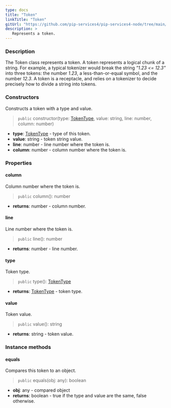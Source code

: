 ```yaml
---
type: docs
title: "Token"
linkTitle: "Token"
gitUrl: "https://github.com/pip-services4/pip-services4-node/tree/main/pip-services4-expressions-node"
description: > 
   Represents a token.
---
```


### Description

The Token class represents a token.  A token represents a logical chunk of a string. For example, a typical tokenizer would break the string *"1.23 <= 12.3"* into three tokens: the number *1.23*, a less-than-or-equal symbol, and the number *12.3*. A token is a receptacle, and relies on a tokenizer to decide precisely how to divide a string into tokens.

### Constructors
Constructs a token with a type and value.

> `public` constructor(type: [TokenType](../token_type), value: string, line: number, column: number)

- **type**: [TokenType](../token_type) - type of this token.
- **value**: string - token string value.
- **line**: number - line number where the token is.
- **column**: number - column number where the token is.

### Properties

#### column
Column number where the token is.

> `public` column(): number

- **returns**: number - column number.

#### line
Line number where the token is.

> `public` line(): number

- **returns**: number - line number.


#### type
Token type.

> `public` type(): [TokenType](../token_type)

- **returns**: [TokenType](../token_type) - token type.


#### value
Token value.

> `public` value(): string

- **returns**: string - token value.

### Instance methods

#### equals
Compares this token to an object.
> `public` equals(obj: any): boolean

- **obj**: any - compared object
- **returns**: boolean - true if the type and value are the same, false otherwise.
